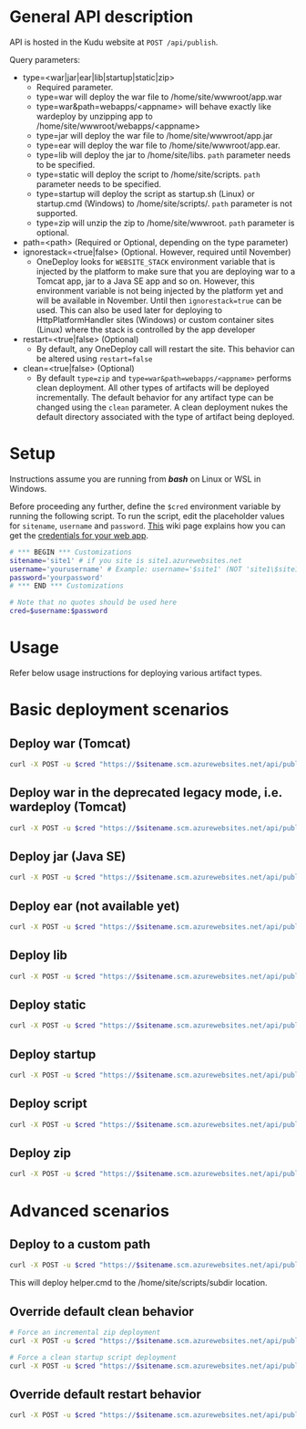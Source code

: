 # General API description

API is hosted in the Kudu website at `POST /api/publish`.

Query parameters:
- type=<war|jar|ear|lib|startup|static|zip>
    - Required parameter.
    - type=war will deploy the war file to /home/site/wwwroot/app.war
    - type=war&path=webapps/\<appname\> will behave exactly like wardeploy by unzipping app to /home/site/wwwroot/webapps/\<appname\>
    - type=jar will deploy the war file to /home/site/wwwroot/app.jar
    - type=ear will deploy the war file to /home/site/wwwroot/app.ear.
    - type=lib will deploy the jar to /home/site/libs. `path` parameter needs to be specified.
    - type=static will deploy the script to /home/site/scripts. `path` parameter needs to be specified.
    - type=startup will deploy the script as startup.sh (Linux) or startup.cmd (Windows) to /home/site/scripts/. `path` parameter is not supported.
    - type=zip will unzip the zip to /home/site/wwwroot. `path` parameter is optional.
- path=\<path\> (Required or Optional, depending on the type parameter)
- ignorestack=\<true|false\> (Optional. However, required until November)
    - OneDeploy looks for `WEBSITE_STACK` environment variable that is injected by the platform to make sure that you are deploying war to a Tomcat app, jar to a Java SE app and so on. However, this environment variable is not being injected by the platform yet and will be available in November. Until then `ignorestack=true` can be used. This can also be used later for deploying to HttpPlatformHandler sites (Windows) or custom container sites (Linux) where the stack is controlled by the app developer
- restart=<true|false> (Optional)
    - By default, any OneDeploy call will restart the site. This behavior can be altered using `restart=false`
- clean=<true|false> (Optional)
    - By default `type=zip` and `type=war&path=webapps/<appname>` performs clean deployment. All other types of artifacts will be deployed incrementally. The default behavior for any artifact type can be changed using the `clean` parameter. A clean deployment nukes the default directory associated with the type of artifact being deployed.

# Setup

Instructions assume you are running from *__bash__* on Linux or WSL in Windows.

Before proceeding any further, define the `$cred` environment variable by running the following script. To run the script, edit the placeholder values for `sitename`, `username` and `password`. [This](https://github.com/projectkudu/kudu/wiki/Deployment-credentials) wiki page explains how you can get the [credentials for your web app](https://github.com/projectkudu/kudu/wiki/Deployment-credentials).

```bash
# *** BEGIN *** Customizations
sitename='site1' # if you site is site1.azurewebsites.net
username='yourusername' # Example: username='$site1' (NOT 'site1\$site1', NOT 'site1\site1'. Also, note the single quotes.)
password='yourpassword'
# *** END *** Customizations

# Note that no quotes should be used here
cred=$username:$password
```

# Usage

Refer below usage instructions for deploying various artifact types.

# Basic deployment scenarios

## Deploy war (Tomcat)

```bash
curl -X POST -u $cred "https://$sitename.scm.azurewebsites.net/api/publish?type=war&ignorestack=true" --data-binary @'../apps/bin/tiny-testapp.war'
```

## Deploy war in the deprecated legacy mode, i.e. wardeploy   (Tomcat)

```bash
curl -X POST -u $cred "https://$sitename.scm.azurewebsites.net/api/publish?type=war&path=webapps/ROOT&ignorestack=true" --data-binary @'../apps/bin/tiny-testapp.war'
```

## Deploy jar (Java SE)

```bash
curl -X POST -u $cred "https://$sitename.scm.azurewebsites.net/api/publish?type=jar&ignorestack=true" --data-binary @'../apps/bin/petclinic-use-java8.jar'
```

## Deploy ear (not available yet)

```bash
curl -X POST -u $cred "https://$sitename.scm.azurewebsites.net/api/publish?type=ear&ignorestack=true" --data-binary @'../apps/bin/petclinic-use-java8.jar'
```

## Deploy lib

```bash
curl -X POST -u $cred "https://$sitename.scm.azurewebsites.net/api/publish?type=lib&ignorestack=true&path=mydriver.jar" --data-binary @'../apps/bin/postgresql-driver.jar'
```
## Deploy static

```bash
curl -X POST -u $cred "https://$sitename.scm.azurewebsites.net/api/publish?type=static&ignorestack=true&path=mytest.txt" --data-binary @'../apps/bin/test.txt'
```
## Deploy startup

```bash
curl -X POST -u $cred "https://$sitename.scm.azurewebsites.net/api/publish?type=startup&ignorestack=true" --data-binary @'../apps/bin/startup.cmd'
```

## Deploy script

```bash
curl -X POST -u $cred "https://$sitename.scm.azurewebsites.net/api/publish?type=script&ignorestack=true&path=helper.cmd" --data-binary @'../apps/bin/helper.cmd'
```
## Deploy zip

```bash
curl -X POST -u $cred "https://$sitename.scm.azurewebsites.net/api/publish?type=zip&ignorestack=true" --data-binary @'../apps/bin/ziptest.zip'
```

# Advanced scenarios

## Deploy to a custom path

```bash
curl -X POST -u $cred "https://$sitename.scm.azurewebsites.net/api/publish?type=script&ignorestack=true&path=subdir/helper.cmd" --data-binary @'../apps/bin/helper.cmd'
```

This will deploy helper.cmd to the /home/site/scripts/subdir location.

## Override default clean behavior

```bash
# Force an incremental zip deployment
curl -X POST -u $cred "https://$sitename.scm.azurewebsites.net/api/publish?type=zip&ignorestack=true&clean=false" --data-binary @'../apps/bin/ziptest.zip'
```

```bash
# Force a clean startup script deployment
curl -X POST -u $cred "https://$sitename.scm.azurewebsites.net/api/publish?type=startup&ignorestack=true&clean=true" --data-binary @'../apps/bin/startup.cmd'
```

## Override default restart behavior

```bash
curl -X POST -u $cred "https://$sitename.scm.azurewebsites.net/api/publish?type=startup&ignorestack=true&restart=false" --data-binary @'../apps/bin/startup.cmd'
```
